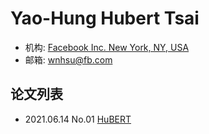 # Yao-Hung Hubert Tsai

- 机构: [Facebook Inc. New York, NY, USA](../Institutions/Facebook.md)
- 邮箱: wnhsu@fb.com

## 论文列表

- 2021.06.14 No.01 [HuBERT](../Models/Speech_Representaion/2021.06.14_HuBERT.md)